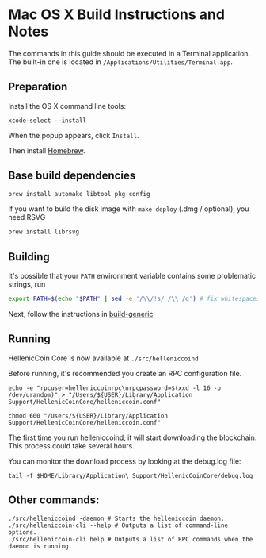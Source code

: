 Mac OS X Build Instructions and Notes
====================================
The commands in this guide should be executed in a Terminal application.
The built-in one is located in `/Applications/Utilities/Terminal.app`.

Preparation
-----------
Install the OS X command line tools:

`xcode-select --install`

When the popup appears, click `Install`.

Then install [Homebrew](https://brew.sh).

Base build dependencies
-----------------------

```bash
brew install automake libtool pkg-config
```

If you want to build the disk image with `make deploy` (.dmg / optional), you need RSVG
```bash
brew install librsvg
```

Building
--------

It's possible that your `PATH` environment variable contains some problematic strings, run
```bash
export PATH=$(echo "$PATH" | sed -e '/\\/!s/ /\\ /g') # fix whitespaces
```

Next, follow the instructions in [build-generic](build-generic.md)

Running
-------

HellenicCoin Core is now available at `./src/helleniccoind`

Before running, it's recommended you create an RPC configuration file.

    echo -e "rpcuser=helleniccoinrpc\nrpcpassword=$(xxd -l 16 -p /dev/urandom)" > "/Users/${USER}/Library/Application Support/HellenicCoinCore/helleniccoin.conf"

    chmod 600 "/Users/${USER}/Library/Application Support/HellenicCoinCore/helleniccoin.conf"

The first time you run helleniccoind, it will start downloading the blockchain. This process could take several hours.

You can monitor the download process by looking at the debug.log file:

    tail -f $HOME/Library/Application\ Support/HellenicCoinCore/debug.log

Other commands:
-------

    ./src/helleniccoind -daemon # Starts the helleniccoin daemon.
    ./src/helleniccoin-cli --help # Outputs a list of command-line options.
    ./src/helleniccoin-cli help # Outputs a list of RPC commands when the daemon is running.
